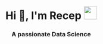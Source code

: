 <h1 align="center">Hi 👋, I'm Recep <img src="https://media.giphy.com/media/hvRJCLFzcasrR4ia7z/giphy.gif" width="35"></h1>

<h3 align="center">A passionate Data Science</h3>
